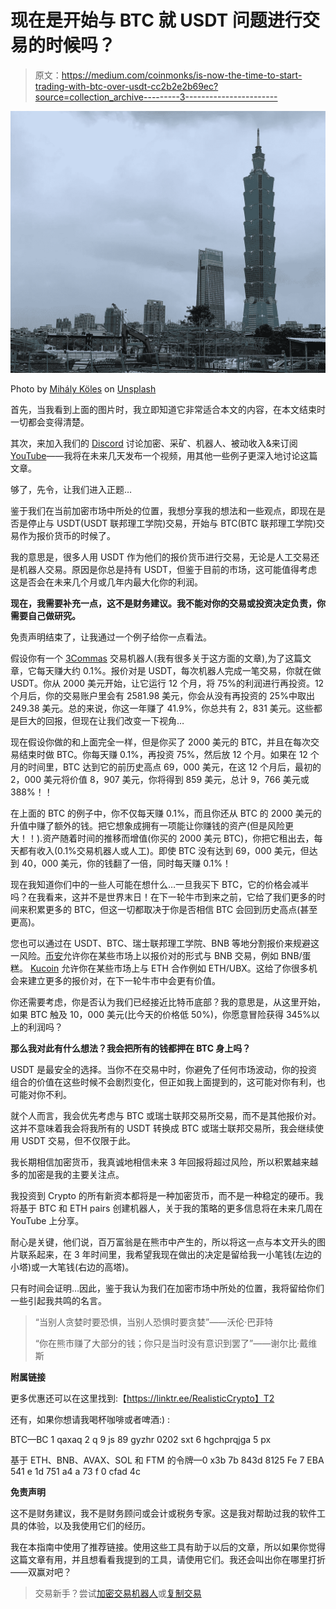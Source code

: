 # 现在是开始与 BTC 就 USDT 问题进行交易的时候吗？

> 原文：<https://medium.com/coinmonks/is-now-the-time-to-start-trading-with-btc-over-usdt-cc2b2e2b69ec?source=collection_archive---------3----------------------->

![](img/c6700d7f7fbefc63d985466b35fa3545.png)

Photo by [Mihály Köles](https://unsplash.com/@mihaly_koles?utm_source=unsplash&utm_medium=referral&utm_content=creditCopyText) on [Unsplash](https://unsplash.com/s/photos/exponential?utm_source=unsplash&utm_medium=referral&utm_content=creditCopyText)

首先，当我看到上面的图片时，我立即知道它非常适合本文的内容，在本文结束时一切都会变得清楚。

其次，来加入我们的 [Discord](https://bit.ly/3MndXov) 讨论加密、采矿、机器人、被动收入&来订阅[YouTube](https://bit.ly/3wFgowa)——我将在未来几天发布一个视频，用其他一些例子更深入地讨论这篇文章。

够了，先令，让我们进入正题…

鉴于我们在当前加密市场中所处的位置，我想分享我的想法和一些观点，即现在是否是停止与 USDT(USDT 联邦理工学院)交易，开始与 BTC(BTC 联邦理工学院)交易作为报价货币的时候了。

我的意思是，很多人用 USDT 作为他们的报价货币进行交易，无论是人工交易还是机器人交易。原因是你总是持有 USDT，但鉴于目前的市场，这可能值得考虑这是否会在未来几个月或几年内最大化你的利润。

**现在，我需要补充一点，这不是财务建议。我不能对你的交易或投资决定负责，你需要自己做研究。**

免责声明结束了，让我通过一个例子给你一点看法。

假设你有一个 [3Commas](https://bit.ly/3QIgQ5f) 交易机器人(我有很多关于这方面的文章),为了这篇文章，它每天赚大约 0.1%。报价对是 USDT，每次机器人完成一笔交易，你就在做 USDT。你从 2000 美元开始，让它运行 12 个月，将 75%的利润进行再投资。12 个月后，你的交易账户里会有 2581.98 美元，你会从没有再投资的 25%中取出 249.38 美元。总的来说，你这一年赚了 41.9%，你总共有 2，831 美元。这些都是巨大的回报，但现在让我们改变一下视角…

现在假设你做的和上面完全一样，但是你买了 2000 美元的 BTC，并且在每次交易结束时做 BTC。你每天赚 0.1%，再投资 75%，然后放 12 个月。如果在 12 个月的时间里，BTC 达到它的前历史高点 69，000 美元，在这 12 个月后，最初的 2，000 美元将价值 8，907 美元，你将得到 859 美元，总计 9，766 美元或 388%！！

在上面的 BTC 的例子中，你不仅每天赚 0.1%，而且你还从 BTC 的 2000 美元的升值中赚了额外的钱。把它想象成拥有一项能让你赚钱的资产(但是风险更大！！).资产随着时间的推移而增值(你买的 2000 美元 BTC)，你把它租出去，每天都有收入(0.1%交易机器人或人工)。即使 BTC 没有达到 69，000 美元，但达到 40，000 美元，你的钱翻了一倍，同时每天赚 0.1%！

现在我知道你们中的一些人可能在想什么…一旦我买下 BTC，它的价格会减半吗？在我看来，这并不是世界末日！在下一轮牛市到来之前，它给了我们更多的时间来积累更多的 BTC，但这一切都取决于你是否相信 BTC 会回到历史高点(甚至更高)。

您也可以通过在 USDT、BTC、瑞士联邦理工学院、BNB 等地分割报价来规避这一风险。[币安](https://bit.ly/3OfkcKY)允许你在某些市场上以报价对的形式与 BNB 交易，例如 BNB/蛋糕。 [Kucoin](https://bit.ly/39nzbDQ) 允许你在某些市场上与 ETH 合作例如 ETH/UBX。这给了你很多机会来建立更多的报价对，在下一轮牛市中会更有价值。

你还需要考虑，你是否认为我们已经接近比特币底部？我的意思是，从这里开始，如果 BTC 触及 10，000 美元(比今天的价格低 50%)，你愿意冒险获得 345%以上的利润吗？

**那么我对此有什么想法？我会把所有的钱都押在 BTC 身上吗？**

USDT 是最安全的选择。当你不在交易中时，你避免了任何市场波动，你的投资组合的价值在这些时候不会剧烈变化，但正如我上面提到的，这可能对你有利，也可能对你不利。

就个人而言，我会优先考虑与 BTC 或瑞士联邦交易所交易，而不是其他报价对。这并不意味着我会将我所有的 USDT 转换成 BTC 或瑞士联邦交易所，我会继续使用 USDT 交易，但不仅限于此。

我长期相信加密货币，我真诚地相信未来 3 年回报将超过风险，所以积累越来越多的加密是我的主要关注点。

我投资到 Crypto 的所有新资本都将是一种加密货币，而不是一种稳定的硬币。我将基于 BTC 和 ETH pairs 创建机器人，关于我的策略的更多信息将在未来几周在 YouTube 上分享。

耐心是关键，他们说，百万富翁是在熊市中产生的，所以将这一点与本文开头的图片联系起来，在 3 年时间里，我希望我现在做出的决定是留给我一小笔钱(左边的小塔)或一大笔钱(右边的高塔)。

只有时间会证明…因此，鉴于我认为我们在加密市场中所处的位置，我将留给你们一些引起我共鸣的名言。

> “当别人贪婪时要恐惧，当别人恐惧时要贪婪”——沃伦·巴菲特
> 
> “你在熊市赚了大部分的钱；你只是当时没有意识到罢了”——谢尔比·戴维斯

**附属链接**

更多优惠还可以在这里找到:【https://linktr.ee/RealisticCrypto】T2

还有，如果你想请我喝杯咖啡或者啤酒:) :

BTC—BC 1 qaxaq 2 q 9 js 89 gyzhr 0202 sxt 6 hgchprqjga 5 px

基于 ETH、BNB、AVAX、SOL 和 FTM 的令牌—0 x3b 7b 843d 8125 Fe 7 EBA 541 e 1d 751 a4 a 73 f 0 cfad 4c

**免责声明**

这不是财务建议，我不是财务顾问或会计或税务专家。这是我对帮助过我的软件工具的体验，以及我使用它们的经历。

我在本指南中使用了推荐链接。使用这些工具有助于以后的文章，所以如果你觉得这篇文章有用，并且想看看我提到的工具，请使用它们。我还会叫出你在哪里打折——双赢对吧？

> 交易新手？尝试[加密交易机器人](/coinmonks/crypto-trading-bot-c2ffce8acb2a)或[复制交易](/coinmonks/top-10-crypto-copy-trading-platforms-for-beginners-d0c37c7d698c)